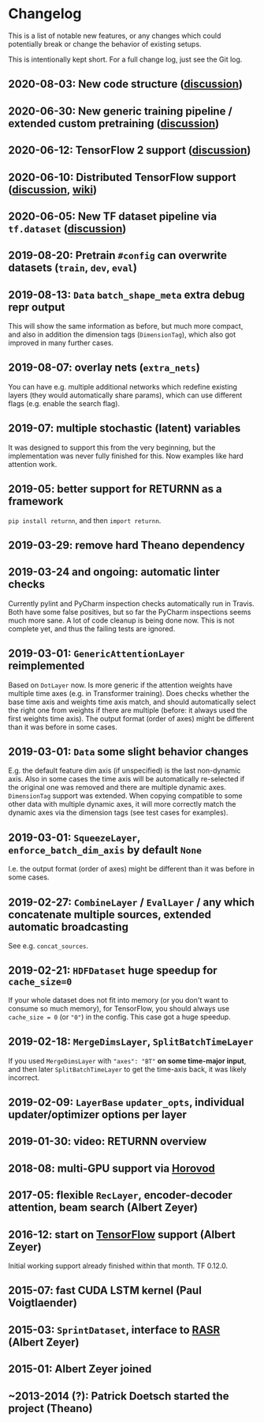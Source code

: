 # Changelog

This is a list of notable new features,
or any changes which could potentially break or change the behavior of existing setups.

This is intentionally kept short. For a full change log, just see the Git log.


## 2020-08-03: New code structure ([discussion](https://github.com/rwth-i6/returnn/issues/162))

## 2020-06-30: New generic training pipeline / extended custom pretraining ([discussion](https://github.com/rwth-i6/returnn/issues/311))

## 2020-06-12: TensorFlow 2 support ([discussion](https://github.com/rwth-i6/returnn/issues/283))

## 2020-06-10: Distributed TensorFlow support ([discussion](https://github.com/rwth-i6/returnn/issues/296), [wiki](https://github.com/rwth-i6/returnn/wiki/Distributed-TensorFlow))

## 2020-06-05: New TF dataset pipeline via `tf.dataset` ([discussion](https://github.com/rwth-i6/returnn/issues/292))

## 2019-08-20: Pretrain `#config` can overwrite datasets (`train`, `dev`, `eval`)

## 2019-08-13: `Data` `batch_shape_meta` extra debug repr output

This will show the same information as before, but much more compact,
and also in addition the dimension tags (`DimensionTag`),
which also got improved in many further cases.

## 2019-08-07: overlay nets (`extra_nets`)

You can have e.g. multiple additional networks which redefine
existing layers (they would automatically share params),
which can use different flags (e.g. enable the search flag).

## 2019-07: multiple stochastic (latent) variables

It was designed to support this from the very beginning,
but the implementation was never fully finished for this.
Now examples like hard attention work.

## 2019-05: better support for RETURNN as a framework

`pip install returnn`, and then `import returnn`.

## 2019-03-29: remove hard Theano dependency

## 2019-03-24 and ongoing: automatic linter checks

Currently pylint and PyCharm inspection checks automatically run in Travis.
Both have some false positives, but so far the PyCharm inspections seems much more sane.
A lot of code cleanup is being done now.
This is not complete yet, and thus the failing tests are ignored.

## 2019-03-01: `GenericAttentionLayer` reimplemented

Based on `DotLayer` now.
Is more generic if the attention weights
have multiple time axes (e.g. in Transformer training).
Does checks whether the base time axis
and weights time axis match,
and should automatically select the right one from weights
if there are multiple
(before: it always used the first weights time axis).
The output format (order of axes) might be
different than it was before in some cases.

## 2019-03-01: `Data` some slight behavior changes

E.g. the default feature dim axis (if unspecified)
is the last non-dynamic axis.
Also in some cases the time axis will be
automatically re-selected if the original one
was removed and there are multiple dynamic axes.
`DimensionTag` support was extended.
When copying compatible to some other data
with multiple dynamic axes, it will more correctly
match the dynamic axes via the dimension tags
(see test cases for examples).

## 2019-03-01: `SqueezeLayer`, `enforce_batch_dim_axis` by default `None`

I.e. the output format (order of axes) might be
different than it was before in some cases.

## 2019-02-27: `CombineLayer` / `EvalLayer` / any which concatenate multiple sources, extended automatic broadcasting

See e.g. `concat_sources`.

## 2019-02-21: `HDFDataset` huge speedup for `cache_size=0`

If your whole dataset does not fit into memory
(or you don't want to consume so much memory),
for TensorFlow,
you should always use `cache_size = 0` (or `"0"`) in the config.
This case got a huge speedup.

## 2019-02-18: `MergeDimsLayer`, `SplitBatchTimeLayer`

If you used `MergeDimsLayer` with `"axes": "BT"` **on some time-major input**,
and then later `SplitBatchTimeLayer` to get the time-axis back, it was likely incorrect.

## 2019-02-09: `LayerBase` `updater_opts`, individual updater/optimizer options per layer

## 2019-01-30: video: RETURNN overview

## 2018-08: multi-GPU support via [Horovod](https://github.com/horovod/horovod)

## 2017-05: flexible `RecLayer`, encoder-decoder attention, beam search (Albert Zeyer)

## 2016-12: start on [TensorFlow](https://www.tensorflow.org/) support (Albert Zeyer)

Initial working support already finished within that month.
TF 0.12.0.

## 2015-07: fast CUDA LSTM kernel (Paul Voigtlaender)
## 2015-03: `SprintDataset`, interface to [RASR](https://www-i6.informatik.rwth-aachen.de/rwth-asr/) (Albert Zeyer)
## 2015-01: Albert Zeyer joined
## ~2013-2014 (?): Patrick Doetsch started the project (Theano)
